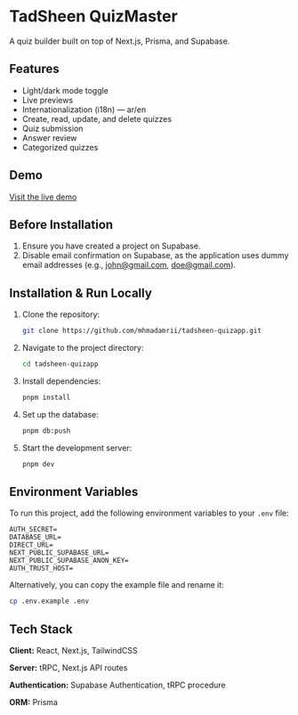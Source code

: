 # TadSheen QuizMaster

A quiz builder built on top of Next.js, Prisma, and Supabase.

## Features

- Light/dark mode toggle
- Live previews
- Internationalization (i18n) — ar/en
- Create, read, update, and delete quizzes
- Quiz submission
- Answer review
- Categorized quizzes

## Demo

[Visit the live demo](https://tadsheen-quizapp.vercel.app/)

## Before Installation

1. Ensure you have created a project on Supabase.
2. Disable email confirmation on Supabase, as the application uses dummy email addresses (e.g., john@gmail.com, doe@gmail.com).

## Installation & Run Locally

1. Clone the repository:

   ```bash
   git clone https://github.com/mhmadamrii/tadsheen-quizapp.git
   ```

2. Navigate to the project directory:

   ```bash
   cd tadsheen-quizapp
   ```

3. Install dependencies:

   ```bash
   pnpm install
   ```

4. Set up the database:

   ```bash
   pnpm db:push
   ```

5. Start the development server:

   ```bash
   pnpm dev
   ```

## Environment Variables

To run this project, add the following environment variables to your `.env` file:

```env
AUTH_SECRET=
DATABASE_URL=
DIRECT_URL=
NEXT_PUBLIC_SUPABASE_URL=
NEXT_PUBLIC_SUPABASE_ANON_KEY=
AUTH_TRUST_HOST=
```

Alternatively, you can copy the example file and rename it:

```bash
cp .env.example .env
```

## Tech Stack

**Client:** React, Next.js, TailwindCSS

**Server:** tRPC, Next.js API routes

**Authentication:** Supabase Authentication, tRPC procedure

**ORM:** Prisma
